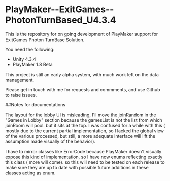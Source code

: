 # PlayMaker--ExitGames--PhotonTurnBased_U4.3.4

This is the repository for on going development of PlayMaker support for ExitGames Photon TurnBase Solution.

You need the following:

- Unity 4.3.4
- PlayMaker 1.8 Beta

This project is still an early alpha system, with much work left on the data management. 

Please get in touch with me for requests and commments, and use Github to raise issues.



##Notes for documentations

The layout for the lobby UI is misleading, I'll move the joinRandom in the "Games in Lobby" section because the gamesList is not the list from which joinRoom will pool. but it sits at the top. I was confused for a while with this ( mostly due to the current partial implementation, so I lacked the global view of the various processed, but still, a more adequate interface will lift the assumption made visually of the behavior).

I have to mirror classes like ErrorCode because PlayMaker doesn't visually expose this kind of implementation, so I have now enums reflecting exactly this class ( more will come). so this will need to be tested on each release to make sure they are up to date with possible future additions in these classes acting as enum.

